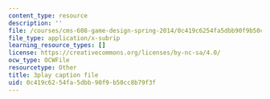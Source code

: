 ```yaml
---
content_type: resource
description: ''
file: /courses/cms-608-game-design-spring-2014/0c419c6254fa5dbb90f9b50cc8b79f3f_1506646.vtt
file_type: application/x-subrip
learning_resource_types: []
license: https://creativecommons.org/licenses/by-nc-sa/4.0/
ocw_type: OCWFile
resourcetype: Other
title: 3play caption file
uid: 0c419c62-54fa-5dbb-90f9-b50cc8b79f3f
---
```

